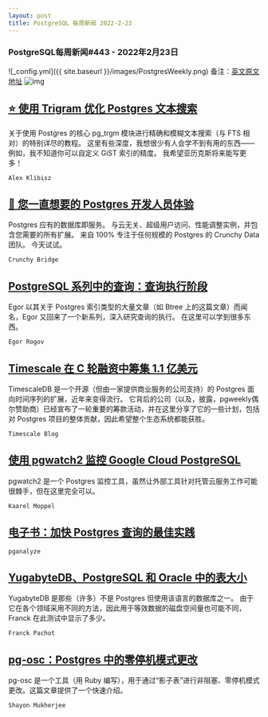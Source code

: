```yaml
---
layout: post
title: PostgreSQL 每周新闻 2022-2-23
---
```

### PostgreSQL每周新闻#443 - 2022年2月23日
![_config.yml]({{ site.baseurl }}/images/PostgresWeekly.png)
备注：[英文原文地址](https://postgresweekly.com/issues/443)
![img](https://res.cloudinary.com/cpress/image/upload/w_1280,e_sharpen:60/cmaqkkk8kwruyhmux7bp.jpg)
## [⭐️ 使用 Trigram 优化 Postgres 文本搜索](https://postgresweekly.com/link/120059/web)
关于使用 Postgres 的核心 pg_trgm 模块进行精确和模糊文本搜索（与 FTS 相对）的特别详尽的教程。 这里有些深度，我想很少有人会学不到有用的东西——例如，我不知道你可以自定义 GiST 索引的精度。 我希望亚历克斯将来能写更多！


`Alex Klibisz `
## [🐘 您一直想要的 Postgres 开发人员体验](https://postgresweekly.com/link/120063/web)
Postgres 应有的数据库即服务。 与云无关、超级用户访问、性能调整实例，并包含您需要的所有扩展。 来自 100% 专注于任何规模的 Postgres 的 Crunchy Data 团队。 今天试试。


`Crunchy Bridge `
## [PostgreSQL 系列中的查询：查询执行阶段](https://postgresweekly.com/link/120061/web)
Egor 以其关于 Postgres 索引类型的大量文章（如 Btree 上的这篇文章）而闻名，Egor 又回来了一个新系列，深入研究查询的执行。 在这里可以学到很多东西。

`Egor Rogov `
## [Timescale 在 C 轮融资中筹集 1.1 亿美元](https://postgresweekly.com/link/120064/web)
TimescaleDB 是一个开源（但由一家提供商业服务的公司支持）的 Postgres 面向时间序列的扩展，近年来变得流行。 它背后的公司（以及，披露，pgweekly偶尔赞助商）已经宣布了一轮重要的筹款活动，并在这里分享了它的一些计划，包括对 Postgres 项目的整体贡献，因此希望整个生态系统都能获胜。


`Timescale Blog `
## [使用 pgwatch2 监控 Google Cloud PostgreSQL](https://postgresweekly.com/link/120066/web)
pgwatch2 是一个 Postgres 监控工具，虽然让外部工具针对托管云服务工作可能很棘手，但在这里完全可以。


`Kaarel Moppel `
## [电子书：加快 Postgres 查询的最佳实践](https://postgresweekly.com/link/120070/web)


`pganalyze `
## [YugabyteDB、PostgreSQL 和 Oracle 中的表大小](https://postgresweekly.com/link/120068/web)
YugabyteDB 是那些（许多）不是 Postgres 但使用该语言的数据库之一。 由于它在各个领域采用不同的方法，因此用于等效数据的磁盘空间量也可能不同，Franck 在此测试中显示了多少。


`Franck Pachot `
## [pg-osc：Postgres 中的零停机模式更改](https://postgresweekly.com/link/120071/web)
pg-osc 是一个工具（用 Ruby 编写），用于通过“影子表”进行非阻塞、零停机模式更改。这篇文章提供了一个快速介绍。 


`Shayon Mukherjee `


